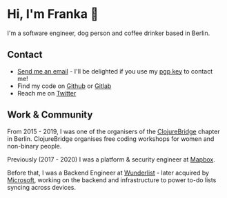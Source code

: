 # Hi, I'm Franka &#128075;

I'm a software engineer, dog person and coffee drinker based in Berlin.

## Contact
* [Send me an email](mailto:hello@franka.tech) - I'll be delighted if you use my [pgp key](https://franka.tech/Franka_pub.asc) to contact me!
* Find my code on [Github](https://github.com/vsmart) or [Gitlab](https://gitlab.com/vsmart)
* Reach me on [Twitter](https://twitter.com/franschm)

## Work & Community

From 2015 - 2019, I was one of the organisers of the [ClojureBridge](http://clojurebridge-berlin.org) chapter in Berlin. ClojureBridge organises free coding workshops for women and non-binary people.

Previously (2017 - 2020) I was a platform & security engineer at [Mapbox](https://mapbox.com).

Before that, I was a Backend Engineer at [Wunderlist](https://wunderlist.com) - later acquired by [Microsoft](https://microsoft.com), working on the backend and infrastructure to power to-do lists syncing across devices.
